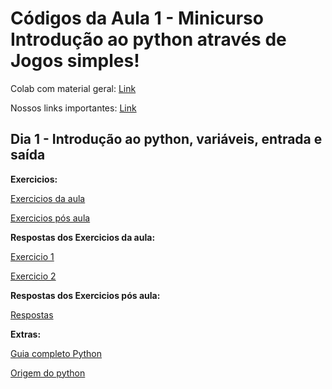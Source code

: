 # Códigos da Aula 1 - Minicurso Introdução ao python através de Jogos simples!
Colab com material geral: [Link](https://github.com/AcexPython-IFBA/codigos.e.materiais.de.aula/blob/main/Introdu%C3%A7%C3%A3o_a_Python_atrav%C3%A9s_de_Jogos_ACEX_2024_2%20(1).ipynb)

Nossos links importantes: [Link](https://github.com/AcexPython-IFBA/codigos.e.materiais.de.aula/blob/main/links.importantes.txt)
## Dia 1 - Introdução ao python, variáveis, entrada e saída

**Exercicios:**

[Exercicios da aula](https://github.com/AcexPython-IFBA/codigos.e.materiais.de.aula/blob/main/EXERCICIOS_FEITOS_NA_AULA01%20(1).pdf)

[Exercicios pós aula](https://github.com/AcexPython-IFBA/codigos.e.materiais.de.aula/blob/main/EXERCICIOS_POS_AULA%20-%20AULA01%20(1).pdf)

**Respostas dos Exercicios da aula:**

[Exercicio 1](https://github.com/AcexPython-IFBA/codigos.e.materiais.de.aula/blob/main/Resposta_ex1.py)

[Exercicio 2](https://github.com/AcexPython-IFBA/codigos.e.materiais.de.aula/blob/main/Resposta_ex2.py)

**Respostas dos Exercicios pós aula:**

[Respostas](https://github.com/AcexPython-IFBA/codigos.e.materiais.de.aula/blob/main/respostas_pos_aula.py)

**Extras:**

[Guia completo Python](https://github.com/AcexPython-IFBA/codigos.e.materiais.de.aula/blob/main/-%20Guia%20Completo%20do%20b%C3%A1sico%20de%20Python%20(1).pdf)

[Origem do python](https://github.com/AcexPython-IFBA/codigos.e.materiais.de.aula/blob/main/Python_origem.pdf)

